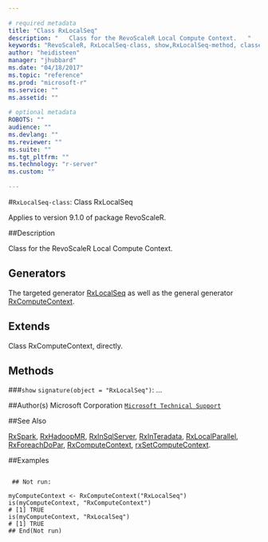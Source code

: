 ```yaml
--- 
 
# required metadata 
title: "Class RxLocalSeq" 
description: "   Class for the RevoScaleR Local Compute Context.   " 
keywords: "RevoScaleR, RxLocalSeq-class, show,RxLocalSeq-method, classes" 
author: "heidisteen" 
manager: "jhubbard" 
ms.date: "04/18/2017" 
ms.topic: "reference" 
ms.prod: "microsoft-r" 
ms.service: "" 
ms.assetid: "" 
 
# optional metadata 
ROBOTS: "" 
audience: "" 
ms.devlang: "" 
ms.reviewer: "" 
ms.suite: "" 
ms.tgt_pltfrm: "" 
ms.technology: "r-server" 
ms.custom: "" 
 
--- 
```

 
 
 
 
 #`RxLocalSeq-class`: Class RxLocalSeq

 Applies to version 9.1.0 of package RevoScaleR.
 
 ##Description
 
Class for the RevoScaleR Local Compute Context.  
 
 
 ## Generators 

 
The targeted generator [RxLocalSeq](RxLocalSeq.md) as well as the general generator
[RxComputeContext](../../r-reference/revoscaler/rxcomputecontext.md).
 
 ## Extends 

 
Class RxComputeContext, directly.
 
 ## Methods 

 


###`show`
`signature(object = "RxLocalSeq")`: ...



 
 ##Author(s)
 Microsoft Corporation [`Microsoft Technical Support`](https://go.microsoft.com/fwlink/?LinkID=698556&clcid=0x409)
 
 
 ##See Also
 
[RxSpark](RxSpark.md),
[RxHadoopMR](RxHadoopMR.md),
[RxInSqlServer](RxInSqlServer.md),
[RxInTeradata](RxInTeradata.md),
[RxLocalParallel](RxLocalParallel.md),
[RxForeachDoPar](RxForeachDoPar.md),
[RxComputeContext](../../r-reference/revoscaler/rxcomputecontext.md),
[rxSetComputeContext](rxSetComputeContext.md).
   
 ##Examples

 ```
   
  ## Not run:
 
myComputeContext <- RxComputeContext("RxLocalSeq")
is(myComputeContext, "RxComputeContext")
# [1] TRUE
is(myComputeContext, "RxLocalSeq")
# [1] TRUE
 ## End(Not run) 
  
 
```
 
 
